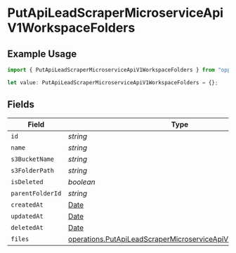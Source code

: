 # PutApiLeadScraperMicroserviceApiV1WorkspaceFolders

## Example Usage

```typescript
import { PutApiLeadScraperMicroserviceApiV1WorkspaceFolders } from "oppulence-backend-sdk/models/operations";

let value: PutApiLeadScraperMicroserviceApiV1WorkspaceFolders = {};
```

## Fields

| Field                                                                                                                                        | Type                                                                                                                                         | Required                                                                                                                                     | Description                                                                                                                                  |
| -------------------------------------------------------------------------------------------------------------------------------------------- | -------------------------------------------------------------------------------------------------------------------------------------------- | -------------------------------------------------------------------------------------------------------------------------------------------- | -------------------------------------------------------------------------------------------------------------------------------------------- |
| `id`                                                                                                                                         | *string*                                                                                                                                     | :heavy_minus_sign:                                                                                                                           | N/A                                                                                                                                          |
| `name`                                                                                                                                       | *string*                                                                                                                                     | :heavy_minus_sign:                                                                                                                           | N/A                                                                                                                                          |
| `s3BucketName`                                                                                                                               | *string*                                                                                                                                     | :heavy_minus_sign:                                                                                                                           | N/A                                                                                                                                          |
| `s3FolderPath`                                                                                                                               | *string*                                                                                                                                     | :heavy_minus_sign:                                                                                                                           | N/A                                                                                                                                          |
| `isDeleted`                                                                                                                                  | *boolean*                                                                                                                                    | :heavy_minus_sign:                                                                                                                           | N/A                                                                                                                                          |
| `parentFolderId`                                                                                                                             | *string*                                                                                                                                     | :heavy_minus_sign:                                                                                                                           | N/A                                                                                                                                          |
| `createdAt`                                                                                                                                  | [Date](https://developer.mozilla.org/en-US/docs/Web/JavaScript/Reference/Global_Objects/Date)                                                | :heavy_minus_sign:                                                                                                                           | N/A                                                                                                                                          |
| `updatedAt`                                                                                                                                  | [Date](https://developer.mozilla.org/en-US/docs/Web/JavaScript/Reference/Global_Objects/Date)                                                | :heavy_minus_sign:                                                                                                                           | N/A                                                                                                                                          |
| `deletedAt`                                                                                                                                  | [Date](https://developer.mozilla.org/en-US/docs/Web/JavaScript/Reference/Global_Objects/Date)                                                | :heavy_minus_sign:                                                                                                                           | N/A                                                                                                                                          |
| `files`                                                                                                                                      | [operations.PutApiLeadScraperMicroserviceApiV1WorkspaceFiles](../../models/operations/putapileadscrapermicroserviceapiv1workspacefiles.md)[] | :heavy_minus_sign:                                                                                                                           | N/A                                                                                                                                          |